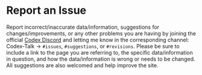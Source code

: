 # Report an Issue

Report incorrect/inaccurate data/information, suggestions for changes/improvements, or any other problems you are having by joining the official [Codex Discord](https://discord.gg/fUAnjxCEGF) and letting me know in the corresponding channel: Codex-Talk → `#issues`, `#suggestions`, or `#revisions`. Please be sure to include a link to the page you are referring to, the specific data/information in question, and how the data/information is wrong or needs to be changed. All suggestions are also welcomed and help improve the site.